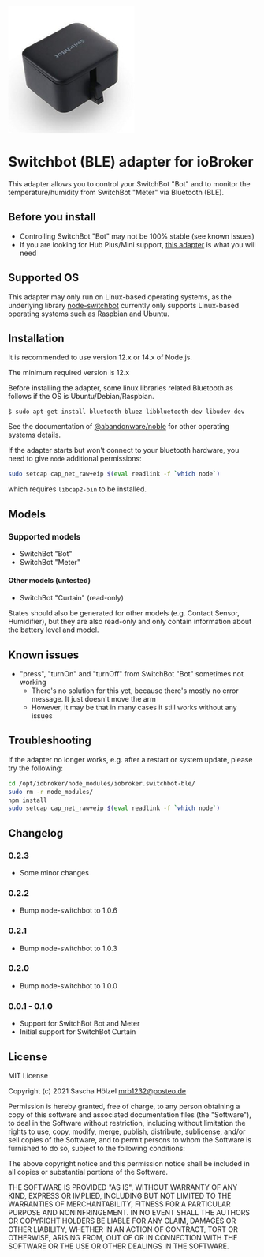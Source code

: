 ![Logo](admin/switchbot-ble.png)

# Switchbot (BLE) adapter for ioBroker

This adapter allows you to control your SwitchBot "Bot" and to monitor the temperature/humidity from SwitchBot "Meter" via Bluetooth (BLE).

## Before you install

* Controlling SwitchBot "Bot" may not be 100% stable (see known issues)
* If you are looking for Hub Plus/Mini support, [this adapter](https://github.com/DrozmotiX/ioBroker.switchbot-hub) is what you will need

## Supported OS

This adapter may only run on Linux-based operating systems, as the underlying library [node-switchbot](https://github.com/OpenWonderLabs/node-switchbot#supported-os) currently only supports Linux-based operating systems such as Raspbian and Ubuntu.

## Installation

It is recommended to use version 12.x or 14.x of Node.js.

The minimum required version is 12.x

Before installing the adapter, some linux libraries related Bluetooth as follows if the OS is Ubuntu/Debian/Raspbian.

```
$ sudo apt-get install bluetooth bluez libbluetooth-dev libudev-dev
```

See the documentation of [@abandonware/noble](https://github.com/abandonware/noble#readme) for other operating systems details.

If the adapter starts but won't connect to your bluetooth hardware, you need to give `node` additional permissions:
```bash
sudo setcap cap_net_raw+eip $(eval readlink -f `which node`)
```
which requires `libcap2-bin` to be installed.

## Models

### Supported models

* SwitchBot "Bot"
* SwitchBot "Meter"

#### Other models (untested)

* SwitchBot "Curtain" (read-only)

States should also be generated for other models (e.g. Contact Sensor, Humidifier),
but they are also read-only and only contain information about the battery level and model.

## Known issues

* "press", "turnOn" and "turnOff" from SwitchBot "Bot" sometimes not working
  * There's no solution for this yet, because there's mostly no error message. It just doesn't move the arm
  * However, it may be that in many cases it still works without any issues

## Troubleshooting

If the adapter no longer works, e.g. after a restart or system update, please try the following:

```bash
cd /opt/iobroker/node_modules/iobroker.switchbot-ble/
sudo rm -r node_modules/
npm install
sudo setcap cap_net_raw+eip $(eval readlink -f `which node`)
```

## Changelog

### 0.2.3
* Some minor changes

### 0.2.2
* Bump node-switchbot to 1.0.6

### 0.2.1
* Bump node-switchbot to 1.0.3

### 0.2.0
* Bump node-switchbot to 1.0.0

### 0.0.1 - 0.1.0
* Support for SwitchBot Bot and Meter
* Initial support for SwitchBot Curtain

## License
MIT License

Copyright (c) 2021 Sascha Hölzel <mrb1232@posteo.de>

Permission is hereby granted, free of charge, to any person obtaining a copy
of this software and associated documentation files (the "Software"), to deal
in the Software without restriction, including without limitation the rights
to use, copy, modify, merge, publish, distribute, sublicense, and/or sell
copies of the Software, and to permit persons to whom the Software is
furnished to do so, subject to the following conditions:

The above copyright notice and this permission notice shall be included in all
copies or substantial portions of the Software.

THE SOFTWARE IS PROVIDED "AS IS", WITHOUT WARRANTY OF ANY KIND, EXPRESS OR
IMPLIED, INCLUDING BUT NOT LIMITED TO THE WARRANTIES OF MERCHANTABILITY,
FITNESS FOR A PARTICULAR PURPOSE AND NONINFRINGEMENT. IN NO EVENT SHALL THE
AUTHORS OR COPYRIGHT HOLDERS BE LIABLE FOR ANY CLAIM, DAMAGES OR OTHER
LIABILITY, WHETHER IN AN ACTION OF CONTRACT, TORT OR OTHERWISE, ARISING FROM,
OUT OF OR IN CONNECTION WITH THE SOFTWARE OR THE USE OR OTHER DEALINGS IN THE
SOFTWARE.
